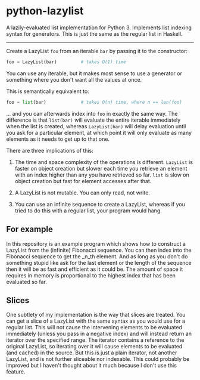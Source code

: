 # python-lazylist
A lazily-evaluated list implementation for Python 3. Implements list indexing
syntax for generators. This is just the same as the regular list in Haskell.

-------------------------------------------------------------------------------

Create a LazyList `foo` from an iterable `bar` by passing it to the constructor:

```python
foo = LazyList(bar)         # takes O(1) time
```

You can use any iterable, but it makes most sense to use a generator or
something where you don't want all the values at once.

This is semantically equivalent to:

```python
foo = list(bar)             # takes O(n) time, where n == len(foo)
```

... and you can afterwards index into `foo` in exactly the same way. The
difference is that `list(bar)` will evaluate the entire iterable immediately
when the list is created, whereas `LazyList(bar)` will delay evaluation until
you ask for a particular element, at which point it will only evaluate as many
elements as it needs to get up to that one.

There are three implications of this:

1. The time and space complexity of the operations is different. `LazyList` is
   faster on object creation but slower each time you retrieve an element with
   an index higher than any you have retrieved so far. `list` is slow on object
   creation but fast for element accesses after that.

2. A LazyList is not mutable. You can only read, not write.

3. You can use an infinite sequence to create a LazyList, whereas if you tried
   to do this with a regular list, your program would hang.


For example
-----------

In this repository is an example program which shows how to construct a LazyList
from the (infinite) Fibonacci sequence. You can then index into the Fibonacci
sequence to get the _n_th element. And as long as you don't do something stupid
like ask for the last element or the length of the sequence then it will be as
fast and efficient as it could be. The amount of space it requires in memory is
proportional to the highest index that has been evaluated so far.


Slices
------

One subtlety of my implementation is the way that slices are treated. You can
get a slice of a LazyList with the same syntax as you would use for a regular
list. This will not cause the intervening elements to be evaluated immediately
(unless you pass in a negative index) and will instead return an iterator over
the specified range. The iterator contains a reference to the original LazyList,
so iterating over it will cause elements to be evaluated (and cached) in the
source. But this is just a plain iterator, not another LazyList, and is not
further sliceable nor indexable. This could probably be improved but I haven't
thought about it much because I don't use this feature.
